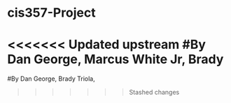 # cis357-Project

<<<<<<< Updated upstream
#By Dan George, Marcus White Jr, Brady 
=======
#By Dan George, Brady Triola, 
>>>>>>> Stashed changes
